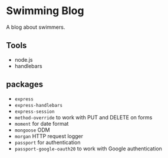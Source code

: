 # Swimming Blog
A blog about swimmers.

## Tools
- node.js
- handlebars

## packages
- `express`
- `express-handlebars`
- `express-session`
- `method-override` to work with PUT and DELETE on forms
- `moment` for date format
- `mongoose` ODM 
- `morgan` HTTP request logger
- `passport` for authentication 
- `passport-google-oauth20` to work with Google authentication 